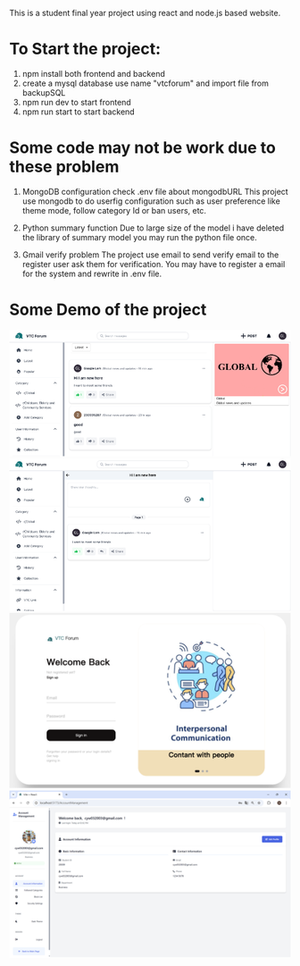 This is a student final year project using react and node.js based website.

# To Start the project:
1. npm install both frontend and backend 
2. create a mysql database use name "vtcforum" and import file from backupSQL
3. npm run dev to start frontend
4. npm run start to start backend

# Some code may not be work due to these problem 
1. MongoDB configuration
check .env file about mongodbURL
This project use mongodb to do userfig configuration such as user preference like theme mode, follow category Id or ban users, etc.
2. Python summary function
Due to large size of the model i have deleted the library of summary model you may run the python file once.

3. Gmail verify problem
The project use email to send verify email to the register user ask them for verification.
You may have to register a email for the system and rewrite in .env file.

# Some Demo of the project
![Index](/demo/index.png)
![Index](/demo/post.png)
![Index](/demo/login.png)
![Index](/demo/userprofile.png)